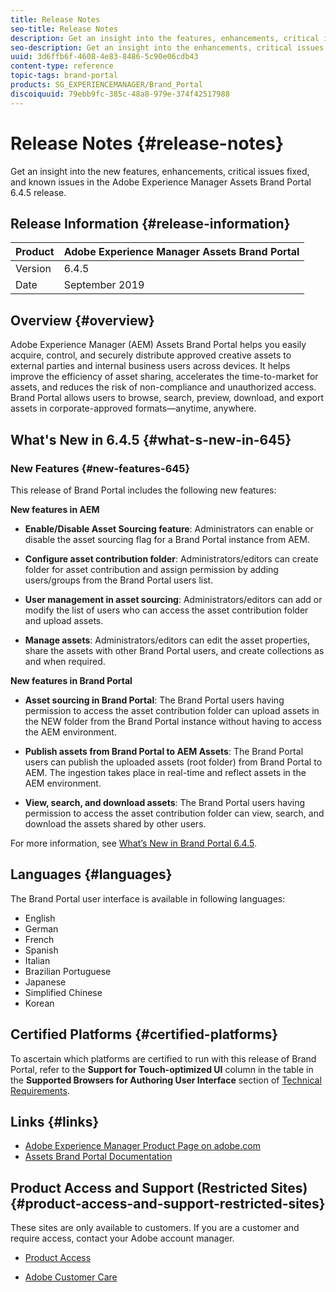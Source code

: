 ```yaml
---
title: Release Notes
seo-title: Release Notes
description: Get an insight into the features, enhancements, critical issues fixed, and known issues in the Adobe Experience Manager Assets Brand Portal 6.4.5release.
seo-description: Get an insight into the enhancements, critical issues fixed, and known issues in the Adobe Experience Manager Assets Brand Portal 6.4.5 release.
uuid: 3d6ffb6f-4608-4e83-8486-5c90e06cdb43
content-type: reference
topic-tags: brand-portal
products: SG_EXPERIENCEMANAGER/Brand_Portal
discoiquuid: 79ebb9fc-385c-48a8-979e-374f42517988
---
```


# Release Notes {#release-notes}

Get an insight into the new features, enhancements, critical issues fixed, and known issues in the Adobe Experience Manager Assets Brand Portal 6.4.5 release.

## Release Information {#release-information}

| Product |Adobe Experience Manager Assets Brand Portal |
|---|---|
| Version | 6.4.5|
| Date | September 2019 |

## Overview {#overview}

Adobe Experience Manager (AEM) Assets Brand Portal helps you easily acquire, control, and securely distribute approved creative assets to external parties and internal business users across devices. It helps improve the efficiency of asset sharing, accelerates the time-to-market for assets, and reduces the risk of non-compliance and unauthorized access. Brand Portal allows users to browse, search, preview, download, and export assets in corporate-approved formats—anytime, anywhere.

## What's New in 6.4.5 {#what-s-new-in-645}

### New Features {#new-features-645}

This release of Brand Portal includes the following new features:

**New features in AEM**

* **Enable/Disable Asset Sourcing feature**: Administrators can enable or disable the asset sourcing flag for a Brand Portal instance from AEM.

* **Configure asset contribution folder**: Administrators/editors can create folder for asset contribution and assign permission by adding users/groups from the Brand Portal users list.

* **User management in asset sourcing**: Administrators/editors can add or modify the list of users who can access the asset contribution folder and upload assets.

* **Manage assets**: Administrators/editors can edit the asset properties, share the assets with other Brand Portal users, and create collections as and when required.

**New features in Brand Portal**

* **Asset sourcing in Brand Portal**: The Brand Portal users having permission to access the asset contribution folder can upload assets in the NEW folder from the Brand Portal instance without having to access the AEM environment.

* **Publish assets from Brand Portal to AEM Assets**: The Brand Portal users can publish the uploaded assets (root folder) from Brand Portal to AEM. The ingestion takes place in real-time and reflect assets in the AEM environment.

* **View, search, and download assets**: The Brand Portal users having permission to access the asset contribution folder can view, search, and download the assets shared by other users.

For more information, see [What’s New in Brand Portal 6.4.5](whats-new.md).

## Languages {#languages}

The Brand Portal user interface is available in following languages:

* English
* German
* French
* Spanish
* Italian
* Brazilian Portuguese
* Japanese
* Simplified Chinese
* Korean

## Certified Platforms {#certified-platforms}

To ascertain which platforms are certified to run with this release of Brand Portal, refer to the **Support for Touch-optimized UI** column in the table in the **Supported Browsers for Authoring User Interface** section of [Technical Requirements](https://helpx.adobe.com/experience-manager/6-4/sites/deploying/using/technical-requirements.html).

## Links {#links}

* [Adobe Experience Manager Product Page on adobe.com](http://www.adobe.com/in/marketing-cloud/experience-manager.html)
* [Assets Brand Portal Documentation](https://helpx.adobe.com/experience-manager/brand-portal/user-guide.html)

## Product Access and Support (Restricted Sites) {#product-access-and-support-restricted-sites}

These sites are only available to customers. If you are a customer and require access, contact your Adobe account manager.

* [](https://daycare.day.com) [Product Access](https://login.marketing.adobe.com)

* [Adobe Customer Care](https://helpx.adobe.com/contact.html)
